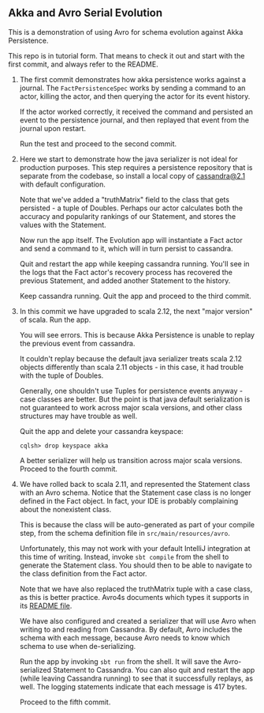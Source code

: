 ## Akka and Avro Serial Evolution

This is a demonstration of using Avro for schema evolution
against Akka Persistence.

This repo is in tutorial form. That means to check it out and 
start with the first commit, and always refer to the README.

1.  The first commit demonstrates how akka persistence works
    against a journal. The `FactPersistenceSpec` works by 
    sending a command to an actor, killing the actor, and
    then querying the actor for its event history.

    If the actor worked correctly, it received the command
    and persisted an event to the persistence journal, and
    then replayed that event from the journal upon restart.
    
    Run the test and proceed to the second commit.
    
2.  Here we start to demonstrate how the java 
    serializer is not ideal for production purposes.
    This step requires a persistence repository that 
    is separate from the codebase, so install a local
    copy of cassandra@2.1 with default configuration.
    
    Note that we've added a "truthMatrix" field 
    to the class that gets persisted - a tuple of
    Doubles. Perhaps our actor calculates both
    the accuracy and popularity rankings of our
    Statement, and stores the values with the Statement.
    
    Now run the app itself. The Evolution app will 
    instantiate a Fact actor and send a command to 
    it, which will in turn persist to cassandra.
    
    Quit and restart the app while keeping cassandra 
    running. You'll see in the logs that the Fact actor's
    recovery process has recovered the previous Statement, 
    and added another Statement to the history.
    
    Keep cassandra running.  Quit the app and proceed 
    to the third commit.
    
3.  In this commit we have upgraded to scala 2.12,
    the next "major version" of scala. Run the app.
    
    You will see errors. This is because Akka Persistence
    is unable to replay the previous event from 
    cassandra.
    
    It couldn't replay because the default java 
    serializer treats scala 2.12 objects differently
    than scala 2.11 objects - in this case, it had
    trouble with the tuple of Doubles.
    
    Generally, one shouldn't use Tuples for 
    persistence events anyway - case classes are
    better. But the point is that java default 
    serialization is not guaranteed to work across 
    major scala versions, and other class structures
    may have trouble as well.
    
    Quit the app and delete your cassandra keyspace:
    
    `cqlsh> drop keyspace akka`
    
    A better serializer will help us transition across
    major scala versions. Proceed to the fourth commit.
    
4.  We have rolled back to scala 2.11, and represented
    the Statement class with an Avro schema. Notice
    that the Statement case class is no longer defined 
    in the Fact object. In fact, your IDE is probably
    complaining about the nonexistent class.
    
    This is because the class will be auto-generated
    as part of your compile step, from the schema 
    definition file in `src/main/resources/avro`. 
    
    Unfortunately, this may not work with your 
    default IntelliJ integration at this time of 
    writing. Instead, invoke `sbt compile` from the 
    shell to generate the Statement class. You should 
    then to be able to navigate to the class definition
    from the Fact actor.
    
    Note that we have also replaced the truthMatrix
    tuple with a case class, as this is better
    practice. Avro4s documents which types it 
    supports in its
    [README file](https://github.com/sksamuel/avro4s).
        
    We have also configured and created a serializer
    that will use Avro when writing to and reading
    from Cassandra. By default, Avro includes the
    schema with each message, because Avro needs
    to know which schema to use when de-serializing.
    
    Run the app by invoking `sbt run` from the shell. 
    It will save the Avro-serialized Statement to 
    Cassandra. You can also quit and restart the app
    (while leaving Cassandra running) to see that it
    successfully replays, as well. The logging 
    statements indicate that each message is 417 bytes.
    
    Proceed to the fifth commit.
    
